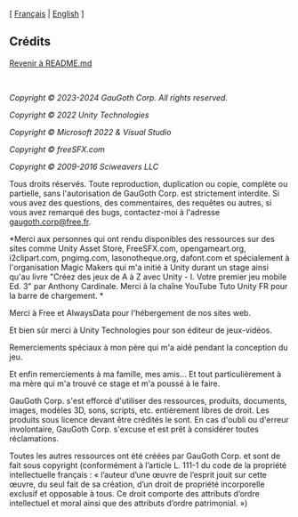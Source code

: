 [ [Français](copyrights.md) | [English](copyrights-fr.md) ]

## Crédits
[Revenir à README.md](README-fr.md)
<p>&nbsp;</p>

*Copyright © 2023-2024 GauGoth Corp. All rights reserved.*

*Copyright © 2022 Unity Technologies*

*Copyright © Microsoft 2022 & Visual Studio*

*Copyright © freeSFX.com*

*Copyright © 2009-2016 Sciweavers LLC*


Tous droits réservés. Toute reproduction, duplication ou copie, complète ou partielle, sans l'autorisation de GauGoth Corp. est strictement interdite. 
Si vous avez des questions, des commentaires, des requêtes ou autres, si vous avez remarqué des bugs, contactez-moi à l'adresse gaugoth.corp@free.fr. 


*Merci aux personnes qui ont rendu disponibles des ressources sur des sites comme Unity Asset Store,
FreeSFX.com, opengameart.org, i2clipart.com, pngimg.com, lasonotheque.org, dafont.com et spécialement à l'organisation Magic Makers qui m'a initié à Unity durant un stage ainsi qu'au livre "Créez des jeux de A à Z avec Unity - I. Votre premier jeu mobile Ed. 3" par Anthony Cardinale. Merci à la chaîne YouTube Tuto Unity FR pour la barre de chargement. *

Merci à Free et AlwaysData pour l'hébergement de nos sites web.

Et bien sûr merci à Unity Technologies pour son éditeur de jeux-vidéos.

Remerciements spéciaux à mon père qui m'a aidé pendant la conception du jeu.

Et enfin remerciements à ma famille, mes amis... Et tout particulièrement à ma mère qui m'a trouvé ce stage et m'a poussé à le faire.

 

GauGoth Corp. s'est efforcé d'utiliser des ressources, produits, documents, images, modèles 3D, sons, scripts, etc. entièrement libres de droit. Les produits sous licence devant être crédités le sont. En cas d'oubli ou d'erreur involontaire, GauGoth Corp. s'excuse et est prêt à considérer toutes réclamations.

Toutes les autres ressources ont été créées par GauGoth Corp. et sont de fait sous copyright (conformément à l’article L. 111-1 du code de la propriété intellectuelle français : « l’auteur d’une œuvre de l’esprit jouit sur cette œuvre, du seul fait de sa création, d’un droit de propriété incorporelle exclusif et opposable à tous. Ce droit comporte des attributs d’ordre intellectuel et moral ainsi que des attributs d’ordre patrimonial. »)
